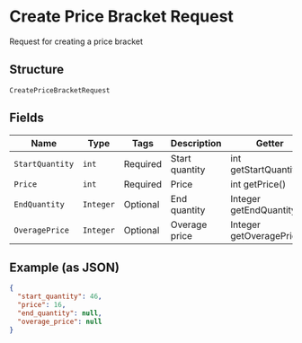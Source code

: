 
# Create Price Bracket Request

Request for creating a price bracket

## Structure

`CreatePriceBracketRequest`

## Fields

| Name | Type | Tags | Description | Getter | Setter |
|  --- | --- | --- | --- | --- | --- |
| `StartQuantity` | `int` | Required | Start quantity | int getStartQuantity() | setStartQuantity(int startQuantity) |
| `Price` | `int` | Required | Price | int getPrice() | setPrice(int price) |
| `EndQuantity` | `Integer` | Optional | End quantity | Integer getEndQuantity() | setEndQuantity(Integer endQuantity) |
| `OveragePrice` | `Integer` | Optional | Overage price | Integer getOveragePrice() | setOveragePrice(Integer overagePrice) |

## Example (as JSON)

```json
{
  "start_quantity": 46,
  "price": 16,
  "end_quantity": null,
  "overage_price": null
}
```

